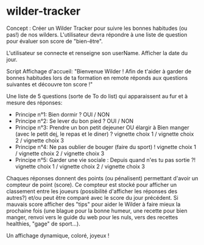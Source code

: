 # wilder-tracker

Concept : Créer un Wilder Tracker pour suivre les bonnes habitudes (ou pas!) de nos wilders.
L'utilisateur devra répondre à une liste de question pour évaluer son score de "bien-être".

L'utilisateur se connecte et renseigne son userName.
Afficher la date du jour.

Script Affichage d'accueil:
"Bienvenue Wilder !
Afin de t'aider à garder de bonnes habitudes lors de ta formation en remote réponds aux questions suivantes et découvre ton score !"

Une liste de 5 questions (sorte de To do list) qui apparaissent au fur et à mesure des réponses:
- Principe n°1: Bien dormir ? OUI / NON
- Principe n°2: Se lever du bon pied ? OUI / NON
- Principe n°3: Prendre un bon petit dejeuner OU élargir à Bien manger (avec le petit dej, le repas et le diner) ? vignette choix 1 / vignette choix 2 / vignette choix 3
- Principe n°4: Ne pas oublier de bouger (faire du sport) ! vignette choix 1 / vignette choix 2 / vignette choix 3
- Principe n°5: Garder une vie sociale : Depuis quand n'es tu pas sortie ?! vignette choix 1 / vignette choix 2 / vignette choix 3

Chaques réponses donnent des points (ou pénalisent) permettant d'avoir un compteur de point (score).
Ce compteur est stocké pour afficher un classement entre les joueurs (possibilité d'afficher les réponses des autres?) et/ou peut être comparé avec le score du jour précédent.
Si mauvais score afficher des "tips" pour aider le Wilder à faire mieux la prochaine fois (une blague pour la bonne humeur, une recette pour bien manger, renvoi vers le guide du web pour les nuls, vers des recettes healthies, "gage" de sport...).

Un affichage dynamique, coloré, joyeux !
